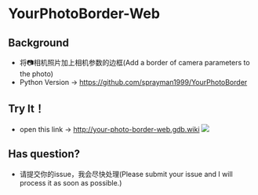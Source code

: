 # YourPhotoBorder-Web
## Background
 - 将📷相机照片加上相机参数的边框(Add a border of camera parameters to the photo)
 - Python Version -> https://github.com/sprayman1999/YourPhotoBorder
## Try It！
 - open this link -> http://your-photo-border-web.gdb.wiki
 ![](demo/demo.jpg)
## Has question?
 - 请提交你的issue，我会尽快处理(Please submit your issue and I will process it as soon as possible.)